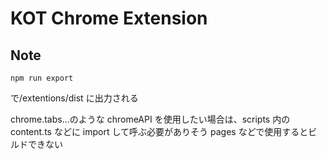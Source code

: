 # KOT Chrome Extension

## Note

```
npm run export
```

で/extentions/dist に出力される

chrome.tabs...のような chromeAPI を使用したい場合は、scripts 内の content.ts などに import して呼ぶ必要がありそう
pages などで使用するとビルドできない
